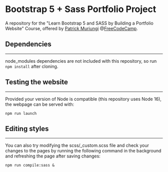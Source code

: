# Bootstrap 5 + Sass Portfolio Project

A repository for the "Learn Bootstrap 5 and SASS by Building a Portfolio Website" Course, offered by [Patrick Muriungi](https://www.youtube.com/channel/UCEtlYWZil1WbX2LoqF2qocQ) @[FreeCodeCamp](https://www.freecodecamp.org).

## Dependencies
<hr>

node_modules dependencies are not included with this repository, so run `npm install` after cloning.

## Testing the website
<hr>

Provided your version of Node is compatible (this repository uses Node 16), the webpage can be served with:
```
npm run launch
```

## Editing styles
<hr>

You can also try modifying the scss/_custom.scss file and check your changes to the pages by running the following command in the background and refreshing the page after saving changes:
```
npm run compile:sass &
```
